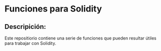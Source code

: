 # Funciones para Solidity

## Descripición:

Este repositiorio contiene una serie de funciones que pueden resultar útiles para trabajar con Solidity.

